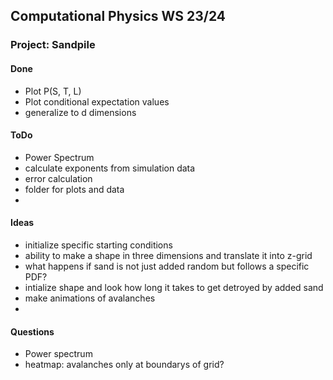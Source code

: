 ## Computational Physics WS 23/24
### Project: Sandpile

#### Done
- Plot P(S, T, L)
- Plot conditional expectation values
- generalize to d dimensions

#### ToDo
- Power Spectrum
- calculate exponents from simulation data
- error calculation
- folder for plots and data
- 

#### Ideas

- initialize specific starting conditions
- ability to make a shape in three dimensions and translate it into z-grid
- what happens if sand is not just added random but follows a specific PDF?
- intialize shape and look how long it takes to get detroyed by added sand
- make animations of avalanches
- 


#### Questions
- Power spectrum
- heatmap: avalanches only at boundarys of grid?
